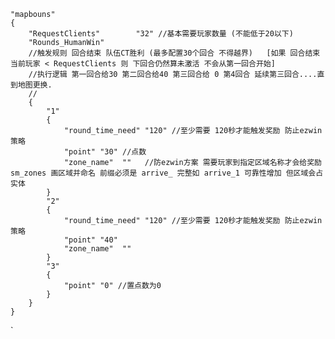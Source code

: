 
	"mapbouns"
	{
		"RequestClients"		"32" //基本需要玩家数量 (不能低于20以下)
		"Rounds_HumanWin" 
		//触发规则 回合结束 队伍CT胜利 (最多配置30个回合 不得越界)   [如果 回合结束  当前玩家 < RequestClients 则 下回合仍然算未激活 不会从第一回合开始]
		//执行逻辑 第一回合给30 第二回合给40 第三回合给 0 第4回合 延续第三回合....直到地图更换.
		//
		{
			"1"
			{
				"round_time_need" "120" //至少需要 120秒才能触发奖励 防止ezwin策略
				"point" "30" //点数
				"zone_name"  ""   //防ezwin方案 需要玩家到指定区域名称才会给奖励 sm_zones 画区域并命名 前缀必须是 arrive_ 完整如 arrive_1 可靠性增加 但区域会占实体
			}
			"2"
			{
				"round_time_need" "120" //至少需要 120秒才能触发奖励 防止ezwin策略
				"point" "40"
				"zone_name"  ""
			}
			"3"
			{
				"point" "0" //置点数为0 
			}
		}
	}

`
